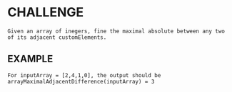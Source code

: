 # CHALLENGE

    Given an array of inegers, fine the maximal absolute between any two of its adjacent customElements.

## EXAMPLE

    For inputArray = [2,4,1,0], the output should be arrayMaximalAdjacentDifference(inputArray) = 3
